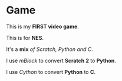 # Game

This is my **FIRST video game**.

This is for **NES**.

It's a **mix** *of Scratch, Python and C*.

I use *mBlock* to convert **Scratch 2** to **Python**.

I use *Cython* to convert **Python** to **C**.
